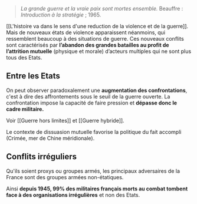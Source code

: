 > *La grande guerre et la vraie paix sont mortes ensemble.*
> Beauffre : *Introduction à la stratégie* ; 1965. 

[[L'histoire va dans le sens d'une reduction de la violence et de la guerre]]. Mais de nouveaux états de violence apparaissent néanmoins, qui ressemblent beaucoup à des situations de guerre. Ces nouveaux conflits sont caractérisés par **l’abandon des grandes batailles au profit de l’attrition mutuelle** (physique et morale) d’acteurs multiples qui ne sont plus tous des Etats.

## Entre les Etats

On peut observer paradoxalement une **augmentation des confrontations**, c'est à dire des affrontements sous le seuil de la guerre ouverte. La confrontation impose la capacité de faire pression et **dépasse donc le cadre militaire.** 

Voir [[Guerre hors limites]] et [[Guerre hybride]].

Le contexte de dissuasion mutuelle favorise la politique du fait accompli (Crimée, mer de Chine méridionale). 

## Conflits irréguliers

Qu'ils soient proxys ou groupes armés, les principaux adversaires de la France sont des groupes armées non-étatiques.

Ainsi **depuis 1945, 99% des militaires français morts au combat tombent face à des organisations irrégulières** et non des Etats.
